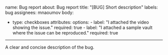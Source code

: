 name: Bug report
about: Bug report
title: "[BUG] Short description"
labels: bug
assignees: mnaoumov
body:
  - type: checkboxes
    attributes:
      options:
        - label: "I attached the video showing the issue."
          required: true
        - label: "I attached a sample vault where the issue can be reproduced."
          required: true
---

A clear and concise description of the bug.
